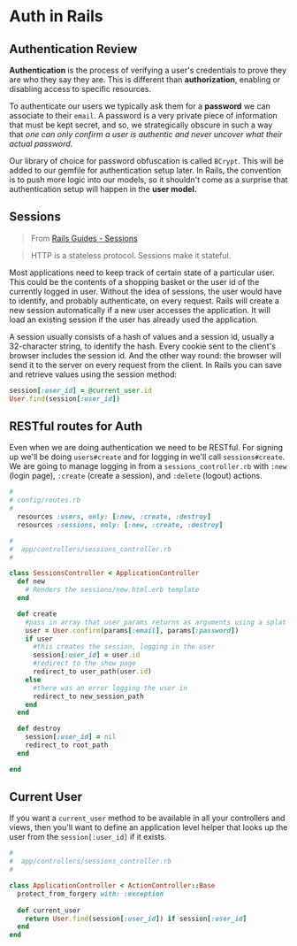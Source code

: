 # Auth in Rails

## Authentication Review

**Authentication** is the process of verifying a user's credentials to prove they are who they say they are. This is different than **authorization**, enabling or disabling access to specific resources.

To authenticate our users we typically ask them for a **password** we can associate to their `email`. A password is a very private piece of information that must be kept secret, and so, we strategically obscure in such a way that *one can only confirm a user is authentic and never uncover what their actual password*.

Our library of choice for password obfuscation is called `BCrypt`. This will be added to our gemfile for authentication setup later. In Rails, the convention is to push more logic into our models, so it shouldn't come as a surprise that authentication setup will happen in the **user model.**

## Sessions

> From [Rails Guides - Sessions](http://guides.rubyonrails.org/security.html#what-are-sessions-questionmark)

> HTTP is a stateless protocol. Sessions make it stateful.

Most applications need to keep track of certain state of a particular user. This could be the contents of a shopping basket or the user id of the currently logged in user. Without the idea of sessions, the user would have to identify, and probably authenticate, on every request. Rails will create a new session automatically if a new user accesses the application. It will load an existing session if the user has already used the application.

A session usually consists of a hash of values and a session id, usually a 32-character string, to identify the hash. Every cookie sent to the client's browser includes the session id. And the other way round: the browser will send it to the server on every request from the client. In Rails you can save and retrieve values using the session method:

```ruby
session[:user_id] = @current_user.id
User.find(session[:user_id])
```

## RESTful routes for Auth

Even when we are doing authentication we need to be RESTful. For signing up we'll be doing `users#create` and for logging in we'll call `sessions#create`. We are going to manage logging in from a `sessions_controller.rb` with `:new` (login page), `:create` (create a session), and `:delete` (logout) actions.

```ruby
#
# config/routes.rb
#
  resources :users, only: [:new, :create, :destroy]
  resources :sessions, only: [:new, :create, :destroy]
```

```ruby
#
#  app/controllers/sessions_controller.rb
#

class SessionsController < ApplicationController
  def new
    # Renders the sessions/new.html.erb template
  end

  def create
    #pass in array that user_params returns as arguments using a splat
    user = User.confirm(params[:email], params[:password])
    if user
      #this creates the session, logging in the user
      session[:user_id] = user.id
      #redirect to the show page
      redirect_to user_path(user.id)
    else
      #there was an error logging the user in
      redirect_to new_session_path
    end
  end

  def destroy
    session[:user_id] = nil
    redirect_to root_path
  end

end

```

## Current User

If you want a `current_user` method to be available in all your controllers and views, then you'll want to define an application level helper that looks up the user from the `session[:user_id]` if it exists.

```ruby
#
#  app/controllers/sessions_controller.rb
#

class ApplicationController < ActionController::Base
  protect_from_forgery with: :exception
  
  def current_user
    return User.find(session[:user_id]) if session[:user_id]
  end
end

```
